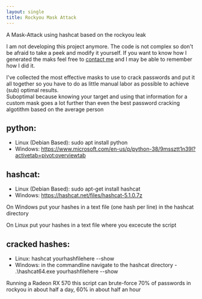 ```yaml
---
layout: single
title: Rockyou Mask Attack
---
```


A Mask-Attack using hashcat based on the rockyou leak

I am not developing this project anymore. The code is not complex so don't be afraid to take a peek and modify it yourself. If you want to know how I generated the maks feel free to [contact me](https://surferlul.github.io) and I may be able to remember how I did it.

I've collected the most effective masks to use to crack passwords and put it all together so you have to do as little manual labor as possible to achieve (sub) optimal results.</br>
Suboptimal because knowing your target and using that information for a custom mask goes a lot further than even the best password cracking algotithm based on the average person


## python:
  - Linux (Debian Based): sudo apt install python
  - Windows: https://www.microsoft.com/en-us/p/python-38/9mssztt1n39l?activetab=pivot:overviewtab


## hashcat:
  - Linux (Debian Based): sudo apt-get install hashcat
  - Windows: https://hashcat.net/files/hashcat-5.1.0.7z



On Windows put your hashes in a text file (one hash per line) in the hashcat directory

On Linux put your hashes in a text file where you excecute the script



## cracked hashes:
  - Linux: hashcat yourhashfilehere --show
  - Windows: in the commandline navigate to the hashcat directory - .\hashcat64.exe yourhashfilehere --show



Running a Radeon RX 570 this script can brute-force 70% of passwords in rockyou in about half a day, 60% in about half an hour


